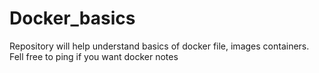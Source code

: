 # Docker_basics
Repository will help understand basics of docker file, images containers. Fell free to ping if you want docker notes

